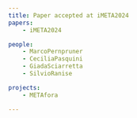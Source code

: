 ```yaml
---
title: Paper accepted at iMETA2024
papers:
    - iMETA2024

people:
    - MarcoPernpruner
    - CeciliaPasquini
    - GiadaSciarretta
    - SilvioRanise

projects:
    - METAfora

---
```

